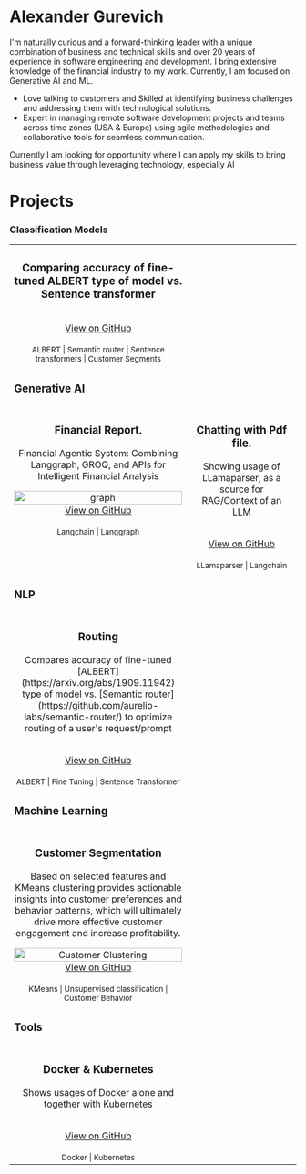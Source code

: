 # Alexander Gurevich
I'm naturally curious and a forward-thinking leader with a unique combination of business and technical skills and over 20 years of experience in software engineering and development. I bring extensive knowledge of the financial industry to my work. Currently, I am focused on Generative AI and ML.

* Love talking to customers and Skilled at identifying business challenges and addressing them with technological solutions.
* Expert in managing remote software development projects and teams across time zones (USA & Europe) using agile methodologies and collaborative tools for seamless communication.

Currently I am looking for opportunity where I can apply my skills to bring business value through leveraging technology, especially AI

# Projects

### Classification Models
<table>
  <tr>
    <td align="center" width="33%">
      <h3>Comparing accuracy of fine-tuned ALBERT type of model vs. Sentence transformer</h3>
      <p></p>
      <!-- <img src="https://github.com/user-attachments/assets/82f97fea-4717-4482-b754-26d32c6efd6f" width="100%" alt="regression exploration"> -->
      <br>
      <a href="https://github.com/agdev/Routing.git">View on GitHub</a>
      <br><br>
      <small>ALBERT | Semantic router | Sentence transformers | Customer Segments </small>
    </td>
    <td></td>
  </tr>
  <tr>
    <td> <h3><div>Generative AI</div></h3></td>
  </tr>
  <tr>
    <td align="center" valign="top" width="33%">
      <h3>Financial Report.</h3>
      <p> Financial Agentic System: Combining Langgraph, GROQ, and APIs for Intelligent Financial Analysis
      </p>
      <img src="financial_data_report_graph.png" width="100%" alt="graph">
      <br>
      <a href="https://github.com/agdev/Langgraph/tree/main/FinancialReport">View on GitHub</a>
      <br><br>
      <small>Langchain | Langgraph</small>
    </td>
    <td align="center" valign="top" width="33%">
      <h3>Chatting with Pdf file. </h3>
      <p>Showing usage of LLamaparser, as a source for RAG/Context of an LLM</p>
      <!-- <img src="https://github.com/user-attachments/assets/82f97fea-4717-4482-b754-26d32c6efd6f" width="100%" alt="regression exploration"> -->
      <br>
      <a href="https://github.com/agdev/Llamaindex.git">View on GitHub</a>
      <br><br>
      <small>LLamaparser | Langchain</small>
    </td>
  </tr>
   <tr>
    <td> <h3><div>NLP</div></h3> </td>    
    <tr>
    <td align="center" width="33%">
      <h3>Routing</h3>
      <p>Compares accuracy of fine-tuned [ALBERT](https://arxiv.org/abs/1909.11942) type of model vs. [Semantic router](https://github.com/aurelio-labs/semantic-router/) to optimize routing of a user's request/prompt</p>
      <!-- <img src="https://github.com/agdev/SDS-CP008-superstore-customer-segmentation/blob/main/notebooks/alex/Region_vs_Profit_Clustering.png" width="100%" alt="Customer Clustering"> -->
      <br>
      <a href="https://github.com/agdev/Routing">View on GitHub</a>
      <br><br>
      <small>ALBERT | Fine Tuning | Sentence Transformer</small>
    </td>
    <td></td>
  </tr>
  </tr>
  <tr>
    <td> <h3><div>Machine Learning</div></h3> </td>
  </tr>
  <tr>
    <td align="center" width="33%">
      <h3>Customer Segmentation</h3>
      <p>Based on selected features and KMeans clustering provides actionable insights into customer preferences and behavior patterns, which will ultimately drive more effective customer engagement and increase profitability.</p>
      <img src="Region_vs_Profit_Clustering.png" width="100%" alt="Customer Clustering">
      <br>
      <a href="https://github.com/SuperDataScience-Community-Projects/SDS-CP008-superstore-customer-segmentation.git/notebooks/alex">View on GitHub</a>
      <br><br>
      <small>KMeans | Unsupervised classification | Customer Behavior</small>
    </td>
    <td></td>
  </tr>
  <tr>
    <td> <h3><div>Tools</div></h3> </td>
  </tr>
  <tr>    
    <td align="center" width="33%">
      <h3>Docker & Kubernetes</h3>
      <p>Shows usages of Docker alone and together with Kubernetes</p>
      <!-- <img src="https://github.com/user-attachments/assets/82f97fea-4717-4482-b754-26d32c6efd6f" width="100%" alt="regression exploration"> -->
      <br>
      <a href="https://github.com/agdev/Docker_Kubern.git">View on GitHub</a>
      <br><br>
      <small>Docker | Kubernetes </small>
    </td>
    <td></td>
  </tr>
 </table>
